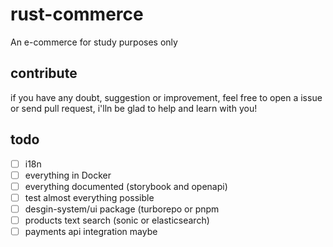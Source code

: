 # rust-commerce
An e-commerce for study purposes only

## contribute
if you have any doubt, suggestion or improvement, feel free to open a issue or send pull request, i'lln be glad to help and learn with you!

## todo
- [ ] i18n
- [ ] everything in Docker
- [ ] everything documented (storybook and openapi)
- [ ] test almost everything possible
- [ ] desgin-system/ui package (turborepo or pnpm
- [ ] products text search (sonic or elasticsearch)
- [ ] payments api integration maybe
